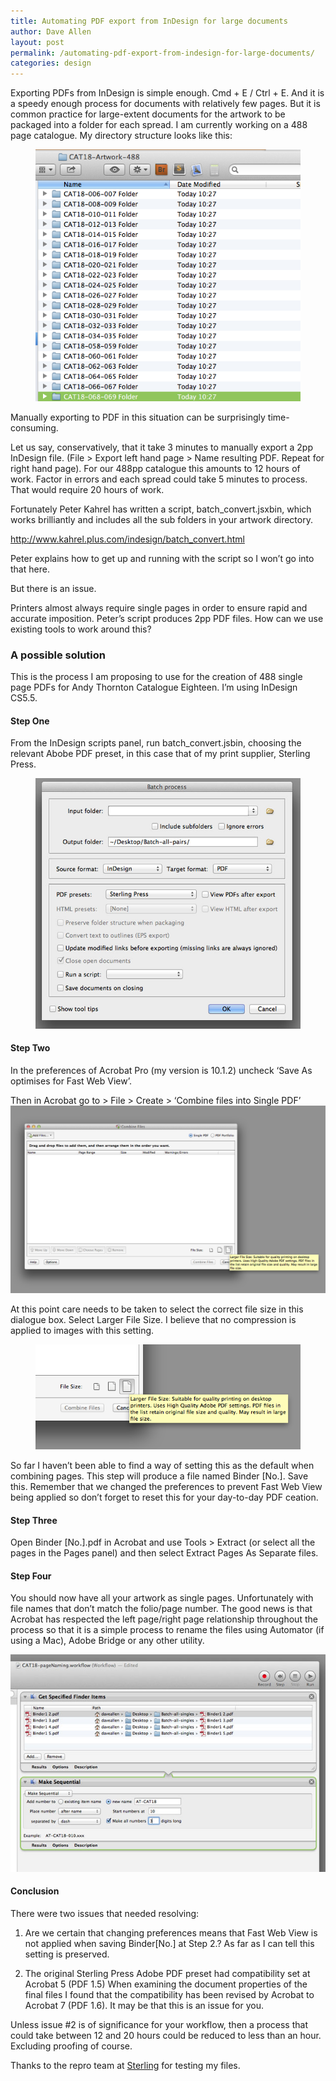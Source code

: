 ```yaml
---
title: Automating PDF export from InDesign for large documents
author: Dave Allen
layout: post
permalink: /automating-pdf-export-from-indesign-for-large-documents/
categories: design
---
```

<p>Exporting PDFs from InDesign is simple enough. Cmd + E / Ctrl + E. And it is a speedy enough process for documents with relatively few pages. But it is common practice for large-extent documents for the artwork to be packaged into a folder for each spread. I am currently working on a 488 page catalogue. My directory structure looks like this:
</p>
<figure><img src="../images/Folders.png" alt="directory structure"></figure>

<p>Manually exporting to PDF in this situation can be surprisingly time-consuming.</p>

<p>Let us say, conservatively, that it take 3 minutes to manually export a 2pp InDesign file. (File > Export left hand page > Name resulting PDF. Repeat for right hand page). For our 488pp catalogue this amounts to 12 hours of work. Factor in errors and each spread could take 5 minutes to process. That would require 20 hours of work.</p>

Fortunately Peter Kahrel has written a script, batch_convert.jsxbin, which works brilliantly and includes all the sub folders in your artwork directory.

<a href="http://www.kahrel.plus.com/indesign/batch_convert.html" target="_blank">http://www.kahrel.plus.com/indesign/batch_convert.html</a>

Peter explains how to get up and running with the script so I won&#8217;t go into that here.

But there is an issue.

Printers almost always require single pages in order to ensure rapid and accurate imposition. Peter’s script produces 2pp PDF files. How can we use existing tools to work around this?

### A possible solution

This is the process I am proposing to use for the creation of 488 single page PDFs for Andy Thornton Catalogue Eighteen. I’m using InDesign CS5.5.

#### Step One

From the InDesign scripts panel, run batch_convert.jsbin, choosing the relevant Abobe PDF preset, in this case that of my print supplier, Sterling Press.
<figure><img src="../images/BatchProcess.jpg" alt="Acrobat Batch process dialogue"></figure>

#### Step Two

In the preferences of Acrobat Pro (my version is 10.1.2) uncheck ‘Save As optimises for Fast Web View’.

Then in Acrobat go to > File > Create > ‘Combine files into Single PDF’
<img src="../images/CombineFiles.png" alt="Acrobat Combine files dialogue" /> 

At this point care needs to be taken to select the correct file size in this dialogue box. Select Larger File Size. I believe that no compression is applied to images with this setting.

<figure><img src="../images/CombineFilesDetail.png" alt="Detail of Acrobat Combine files dialogue"></figure>

So far I haven’t been able to find a way of setting this as the default when combining pages. This step will produce a file named Binder [No.]. Save this. Remember that we changed the preferences to prevent Fast Web View being applied so don&#8217;t forget to reset this for your day-to-day PDF ceation.

#### Step Three

Open Binder [No.].pdf in Acrobat and use Tools > Extract (or select all the pages in the Pages panel) and then select Extract Pages As Separate files.

#### Step Four

You should now have all your artwork as single pages. Unfortunately with file names that don’t match the folio/page number. The good news is that Acrobat has respected the left page/right page relationship throughout the process so that it is a simple process to rename the files using Automator (if using a Mac), Adobe Bridge or any other utility.

<img src="../images/Automator.jpg" alt="Automator" /> 

#### Conclusion

There were two issues that needed resolving:

1. Are we certain that changing preferences means that Fast Web View is not applied when saving Binder[No.] at Step 2.? As far as I can tell this setting is preserved.

2. The original Sterling Press Adobe PDF preset had compatibility set at Acrobat 5 (PDF 1.5) When examining the document properties of the final files I found that the compatibility has been revised by Acrobat to Acrobat 7 (PDF 1.6). It may be that this is an issue for you.

Unless issue #2 is of significance for your workflow, then a process that could take between 12 and 20 hours could be reduced to less than an hour. Excluding proofing of course.

Thanks to the repro team at [Sterling][2] for testing my files.

 [2]: http://www.sterlingsolutions.co.uk/ "Sterling"
 
